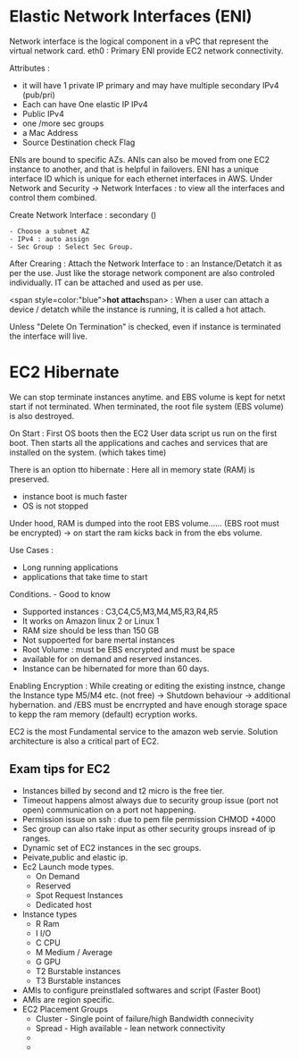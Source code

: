 
# Elastic Network Interfaces (ENI)

Network interface is the logical component in a vPC that represent the virtual network card. 
eth0 : Primary ENI provide EC2 network connectivity. 

Attributes : 

- it will have 1 private IP primary and may have multiple secondary IPv4 (pub/pri)
- Each can have  One elastic IP IPv4
- Public IPv4
- one /more sec groups
- a Mac Address
- Source Destination check Flag


 ENIs are bound to specific AZs. ANIs can also be moved from one EC2 instance to another, and that is helpful in failovers.
 ENI has a unique interface ID which is unique for each ethernet interfaces in AWS. Under Network and Security -> Network Interfaces : to view all the interfaces and control them combined.

Create Network Interface : secondary ()
	
	- Choose a subnet AZ
	- IPv4 : auto assign
	- Sec Group : Select Sec Group.

After Crearing : Attach the Network Interface to : an Instance/Detatch it as per the use.
Just like the storage network component are also controled individually. IT can be attached and used as per use. 

<span style=color:"blue">**hot attach**</span>span> : When a user can attach a device / detatch while the instance is running, it is called a hot attach.

Unless "Delete On Termination" is checked, even if instance is terminated the interface will live. 

# EC2 Hibernate 
We can stop terminate instances anytime. and EBS volume is kept for netxt start if not terminated. When terminated, the root file system (EBS volume) is also destroyed. 

On Start : First OS boots then the EC2 User data script us run on the first boot.
Then starts all the applications and caches and services that are installed on the system. (which takes time)

There is an option tto hibernate : Here all in memory state (RAM) is preserved. 
 - instance boot is much faster
 - OS is not stopped

 Under hood, RAM is dumped into the root EBS volume...... (EBS root must be encrypted) -> on start the ram kicks back in from the ebs volume. 

 Use Cases : 
  - Long running applications
  - applications that take time to start

Conditions. - Good to know
 - Supported instances : C3,C4,C5,M3,M4,M5,R3,R4,R5
 - It works on Amazon linux 2 or Linux 1
 - RAM size should be less than 150 GB
 - Not suppoerted for bare mertal instances
 - Root Volume : must be EBS encrypted and must be space
 - available for on demand and reserved instances.
 - Instance can be hibernated for more than 60 days.


Enabling Encryption : While creating or editing the existing instnce, change the Instance type M5/M4 etc. (not free) -> Shutdown behaviour -> additional hybernation. and /EBS must be encrrypted and have enough storage space to kepp the ram memory (default) ecryption works. 


EC2 is the most Fundamental service to the amazon web servie. Solution architecture is also a critical part of EC2. 

## Exam tips for EC2

 - Instances billed by second and t2 micro is the free tier. 
 - Timeout happens almost always due to security group issue (port not open) communication on a port not happening. 
 - Permission issue on ssh : due to pem file permission CHMOD +4000
 - Sec group can also rtake input as other security groups insread of ip ranges. 
 - Dynamic set of EC2 instances in the sec groups.
 - Peivate,public and elastic ip.
 - Ec2 Launch mode types. 
 	- On Demand
 	- Reserved
 	- Spot Request Instances
 	- Dedicated host
 - Instance types 
 	- R Ram
 	- I I/O 
 	- C CPU
 	- M Medium / Average
 	- G GPU
 	- T2 Burstable instances
 	- T3 Burstable instances
 - AMIs to configure preinstlaled softwares and script (Faster Boot)
 - AMIs are region specific. 
 - EC2 Placement Groups 
 	- Cluster - Single point of failure/high Bandwidth connecivity
 	- Spread - High available - lean network connectivity
 	- 
 	- 